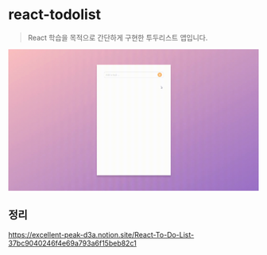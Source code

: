 # react-todolist
> React 학습을 목적으로 간단하게 구현한 투두리스트 앱입니다.
<img src="./readme_source/react-todolist.gif" alt="preview">

## 정리
https://excellent-peak-d3a.notion.site/React-To-Do-List-37bc9040246f4e69a793a6f15beb82c1
